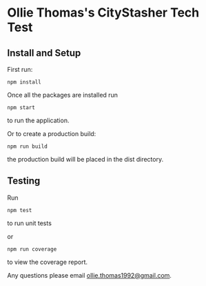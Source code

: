 # Ollie Thomas's CityStasher Tech Test

## Install and Setup

First run:

```
npm install
```

Once all the packages are installed run

```
npm start
```

to run the application.

Or to create a production build:

```
npm run build
```

the production build will be placed in the dist directory.

## Testing

Run
```
npm test
```

to run unit tests

or

```
npm run coverage
```

to view the coverage report.

Any questions please email ollie.thomas1992@gmail.com.